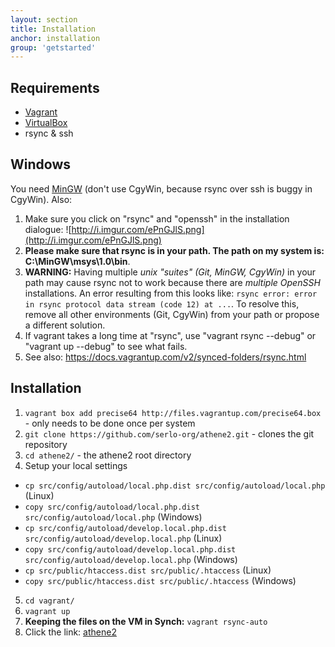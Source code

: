 ```yaml
---
layout: section
title: Installation
anchor: installation
group: 'getstarted'
---
```


## Requirements

* [Vagrant](http://www.vagrantup.com/)
* [VirtualBox](https://www.virtualbox.org/)
* rsync & ssh

## Windows

You need [MinGW](http://www.mingw.org/) (don't use CgyWin, because rsync over ssh is buggy in CgyWin). Also:

 1. Make sure you click on "rsync" and "openssh" in the installation dialogue: ![http://i.imgur.com/ePnGJlS.png](http://i.imgur.com/ePnGJlS.png)
 2. **Please make sure that rsync is in your path. The path on my system is: C:\MinGW\msys\1.0\bin**.
 3. **WARNING:** Having multiple *unix "suites" (Git, MinGW, CgyWin)* in your path may cause rsync not to work because there are *multiple OpenSSH* installations. An error resulting from this looks like: `rsync error: error in rsync protocol data stream (code 12) at ...`. To resolve this, remove all other environments (Git, CgyWin) from your path or propose a different solution.
 4. If vagrant takes a long time at "rsync", use "vagrant rsync --debug" or "vagrant up --debug" to see what fails.
 5. See also: https://docs.vagrantup.com/v2/synced-folders/rsync.html

## Installation

1. `vagrant box add precise64 http://files.vagrantup.com/precise64.box` - only needs to be done once per system
2. `git clone https://github.com/serlo-org/athene2.git` - clones the git repository
3. `cd athene2/` - the athene2 root directory
4. Setup your local settings
 * `cp src/config/autoload/local.php.dist src/config/autoload/local.php` (Linux)
 * `copy src/config/autoload/local.php.dist src/config/autoload/local.php` (Windows)
 * `cp src/config/autoload/develop.local.php.dist src/config/autoload/develop.local.php` (Linux)
 * `copy src/config/autoload/develop.local.php.dist src/config/autoload/develop.local.php` (Windows)
 * `cp src/public/htaccess.dist src/public/.htaccess` (Linux)
 * `copy src/public/htaccess.dist src/public/.htaccess` (Windows)

5. `cd vagrant/`
6. `vagrant up`
7. **Keeping the files on the VM in Synch:** `vagrant rsync-auto`
8. Click the link: [athene2](http://localhost:4567)
